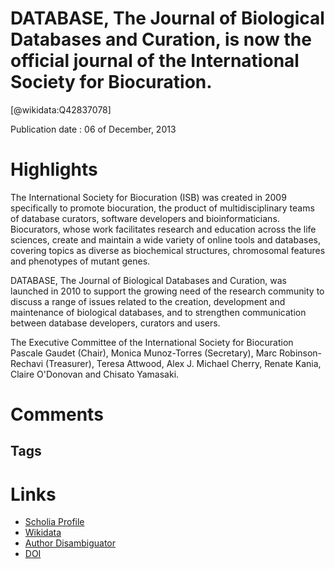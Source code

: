 
DATABASE, The Journal of Biological Databases and Curation, is now the official journal of the International Society for Biocuration.
=====================================================================================================================================
  
  [@wikidata:Q42837078]  
  
Publication date : 06 of December, 2013  

# Highlights

The International Society for Biocuration (ISB) was created in 2009 specifically to promote biocuration, the product of multidisciplinary teams of database curators, software developers and bioinformaticians. Biocurators, whose work facilitates research and education across the life sciences, create and maintain a wide variety of online tools and databases, covering topics as diverse as biochemical structures, chromosomal features and phenotypes of mutant genes.

DATABASE, The Journal of Biological Databases and Curation, was launched in 2010 to support the growing need of the research community to discuss a range of issues related to the creation, development and maintenance of biological databases, and to strengthen communication between database developers, curators and users.


The Executive Committee of the International Society for Biocuration
Pascale Gaudet (Chair), Monica Munoz-Torres (Secretary), Marc Robinson-Rechavi (Treasurer), Teresa Attwood, Alex J. Michael Cherry, Renate Kania, Claire O'Donovan and Chisato Yamasaki.


# Comments

## Tags

# Links
  
 * [Scholia Profile](https://scholia.toolforge.org/work/Q42837078)  
 * [Wikidata](https://www.wikidata.org/wiki/Q42837078)  
 * [Author Disambiguator](https://author-disambiguator.toolforge.org/work_item_oauth.php?id=Q42837078&batch_id=&match=1&author_list_id=&doit=Get+author+links+for+work)  
 * [DOI](https://doi.org/10.1093/DATABASE/BAT077)  
